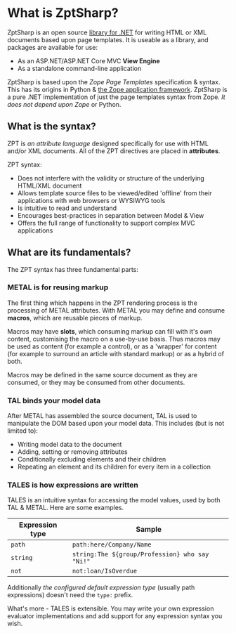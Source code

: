 # What is ZptSharp?
ZptSharp is an open source [library for .NET] for writing HTML or XML documents based upon page templates.
It is useable as a library, and packages are available for use:

* As an ASP.NET/ASP.NET Core MVC **View Engine**
* As a standalone command-line application

ZptSharp is based upon the *Zope Page Templates* specification & syntax.
This has its origins in Python & [the Zope application framework].
ZptSharp is a pure .NET implementation of just the page templates syntax from Zope.
*It does not depend upon Zope* or Python.

[library for .NET]: Compatibility.md
[the Zope application framework]: https://zope.org/

## What is the syntax?
ZPT is *an attribute language* designed specifically for use with HTML and/or XML documents. All of the ZPT directives are placed in **attributes**.

ZPT syntax:

* Does not interfere with the validity or structure of the underlying HTML/XML document
* Allows template source files to be viewed/edited 'offline' from their applications with web browsers or WYSIWYG tools
* Is intuitive to read and understand
* Encourages best-practices in separation between Model & View
* Offers the full range of functionality to support complex MVC applications

## What are its fundamentals?
The ZPT syntax has three fundamental parts:

### METAL is for reusing markup
The first thing which happens in the ZPT rendering process is the processing of METAL attributes.
With METAL you may define and consume **macros**, which are reusable pieces of markup.

Macros may have **slots**, which consuming markup can fill with it's own content, customising the macro on a use-by-use basis. Thus macros may be used as content (for example a control), or as a 'wrapper' for content (for example to surround an article with standard markup) or as a hybrid of both.

Macros may be defined in the same source document as they are consumed, or they may be consumed from other documents.

### TAL binds your model data
After METAL has assembled the source document, TAL is used to manipulate the DOM based upon your model data. This includes (but is not limited to):

* Writing model data to the document
* Adding, setting or removing attributes
* Conditionally excluding elements and their children
* Repeating an element and its children for every item in a collection

### TALES is how expressions are written
TALES is an intuitive syntax for accessing the model values, used by both TAL & METAL. Here are some examples.

| Expression type | Sample                                         |
| --------------- | ------                                         |
| `path`          | `path:here/Company/Name`                       |
| `string`        | `string:The ${group/Profession} who say "Ni!"` |
| `not`           | `not:loan/IsOverdue`                           |

Additionally *the configured default expression type* (usually path expressions) doesn't need the `type:` prefix.

What's more - TALES is extensible. You may write your own expression evaluator implementations and add support for any expression syntax you wish.